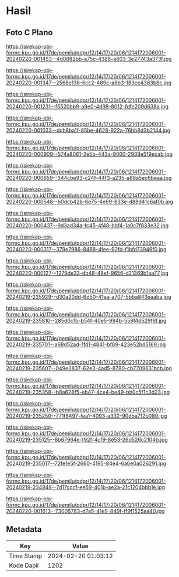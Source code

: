 # Hasil

## Foto C Plano

https://sirekap-obj-formc.kpu.go.id/17de/pemilu/pdpr/12/14/17/20/06/1214172006001-20240220-001453--4d0882bb-a75c-4388-a803-3e27743a373f.jpg

https://sirekap-obj-formc.kpu.go.id/17de/pemilu/pdpr/12/14/17/20/06/1214172006001-20240220-001347--2568e136-6cc2-489c-a6b3-183ce4383b8c.jpg

https://sirekap-obj-formc.kpu.go.id/17de/pemilu/pdpr/12/14/17/20/06/1214172006001-20240220-001231--f5520bb9-a9e0-4d98-8012-fdfe209d638a.jpg

https://sirekap-obj-formc.kpu.go.id/17de/pemilu/pdpr/12/14/17/20/06/1214172006001-20240220-001033--dcb8ba1f-85be-4628-922a-76bb8d3b2144.jpg

https://sirekap-obj-formc.kpu.go.id/17de/pemilu/pdpr/12/14/17/20/06/1214172006001-20240220-000909--574a8061-2e5b-443a-9000-2939e519ecab.jpg

https://sirekap-obj-formc.kpu.go.id/17de/pemilu/pdpr/12/14/17/20/06/1214172006001-20240220-000659--344cbe93-c24f-44f3-a235-a89a5ec6beaa.jpg

https://sirekap-obj-formc.kpu.go.id/17de/pemilu/pdpr/12/14/17/20/06/1214172006001-20240220-000548--b0dcb42b-6e75-4e69-833e-d88d41c6af0b.jpg

https://sirekap-obj-formc.kpu.go.id/17de/pemilu/pdpr/12/14/17/20/06/1214172006001-20240220-000437--9d3ad34a-fc45-4f48-bbf4-1a0c7f833e32.jpg

https://sirekap-obj-formc.kpu.go.id/17de/pemilu/pdpr/12/14/17/20/06/1214172006001-20240220-000317--379e7986-8488-4fee-92fd-f1bfd73946f0.jpg

https://sirekap-obj-formc.kpu.go.id/17de/pemilu/pdpr/12/14/17/20/06/1214172006001-20240220-000127--1279de33-db48-48ef-9656-d21369b1aa77.jpg

https://sirekap-obj-formc.kpu.go.id/17de/pemilu/pdpr/12/14/17/20/06/1214172006001-20240219-235929--d30a20dd-6d50-41ea-a707-5bba843eaaba.jpg

https://sirekap-obj-formc.kpu.go.id/17de/pemilu/pdpr/12/14/17/20/06/1214172006001-20240219-235810--285d0c1b-b54f-40e5-984b-559f4d529f6f.jpg

https://sirekap-obj-formc.kpu.go.id/17de/pemilu/pdpr/12/14/17/20/06/1214172006001-20240219-235701--a68d52ad-1fd1-4841-bf89-423e52bd5169.jpg

https://sirekap-obj-formc.kpu.go.id/17de/pemilu/pdpr/12/14/17/20/06/1214172006001-20240219-235607--049e2837-62e3-4ad5-8780-cb7709631bcb.jpg

https://sirekap-obj-formc.kpu.go.id/17de/pemilu/pdpr/12/14/17/20/06/1214172006001-20240219-235358--b8a628f5-eb47-4ce4-be49-bb0c5f1c3d23.jpg

https://sirekap-obj-formc.kpu.go.id/17de/pemilu/pdpr/12/14/17/20/06/1214172006001-20240219-235250--771f8497-fea1-4093-a332-90dba7f2b080.jpg

https://sirekap-obj-formc.kpu.go.id/17de/pemilu/pdpr/12/14/17/20/06/1214172006001-20240219-235125--8b67964e-f92f-4cf9-8e53-26d526c2104b.jpg

https://sirekap-obj-formc.kpu.go.id/17de/pemilu/pdpr/12/14/17/20/06/1214172006001-20240219-235017--72fe1e5f-2660-4195-84e4-6a6e0a026291.jpg

https://sirekap-obj-formc.kpu.go.id/17de/pemilu/pdpr/12/14/17/20/06/1214172006001-20240219-234848--7d17cccf-ee59-401b-ae2a-21c1204bbb1e.jpg

https://sirekap-obj-formc.kpu.go.id/17de/pemilu/pdpr/12/14/17/20/06/1214172006001-20240220-001613--73006783-d7a5-41e9-849f-ff9f1525aa40.jpg


## Metadata

| Key        | Value               |
| ---------- | ------------------- |
| Time Stamp | 2024-02-20 01:03:12 |
| Kode Dapil | 1202                |



